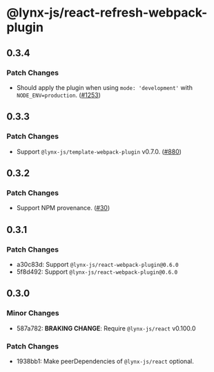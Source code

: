 # @lynx-js/react-refresh-webpack-plugin

## 0.3.4

### Patch Changes

- Should apply the plugin when using `mode: 'development'` with `NODE_ENV=production`. ([#1253](https://github.com/lynx-family/lynx-stack/pull/1253))

## 0.3.3

### Patch Changes

- Support `@lynx-js/template-webpack-plugin` v0.7.0. ([#880](https://github.com/lynx-family/lynx-stack/pull/880))

## 0.3.2

### Patch Changes

- Support NPM provenance. ([#30](https://github.com/lynx-family/lynx-stack/pull/30))

## 0.3.1

### Patch Changes

- a30c83d: Support `@lynx-js/react-webpack-plugin@0.6.0`
- 5f8d492: Support `@lynx-js/react-webpack-plugin@0.6.0`

## 0.3.0

### Minor Changes

- 587a782: **BRAKING CHANGE**: Require `@lynx-js/react` v0.100.0

### Patch Changes

- 1938bb1: Make peerDependencies of `@lynx-js/react` optional.

